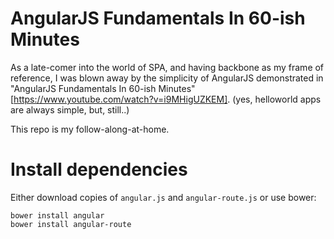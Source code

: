 AngularJS Fundamentals In 60-ish Minutes
========================================

As a late-comer into the world of SPA, and having backbone as my frame of reference, I was blown away by the simplicity of AngularJS demonstrated in "AngularJS Fundamentals In 60-ish Minutes" [https://www.youtube.com/watch?v=i9MHigUZKEM].  (yes, helloworld apps are always simple, but, still..)

This repo is my follow-along-at-home.
 
Install dependencies
====================
Either download copies of `angular.js` and `angular-route.js` or use bower:

```
bower install angular
bower install angular-route
```
